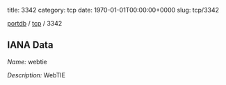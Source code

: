 title: 3342
category: tcp
date: 1970-01-01T00:00:00+0000
slug: tcp/3342

[portdb](/) / [tcp](/category/tcp.html) / 3342


## IANA Data

_Name:_ webtie

_Description:_ WebTIE

